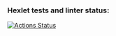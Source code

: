 ### Hexlet tests and linter status:
[![Actions Status](https://github.com/itohin/php-testing-project-lvl1/workflows/hexlet-check/badge.svg)](https://github.com/itohin/php-testing-project-lvl1/actions)